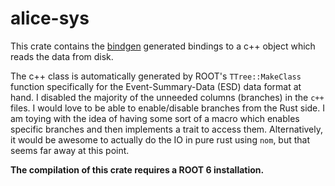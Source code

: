 # alice-sys

This crate contains the [bindgen](https://github.com/rust-lang-nursery/rust-bindgen) generated bindings to a c++ object which reads the data from disk.

The c++ class is automatically generated by ROOT's `TTree::MakeClass` function specifically for the Event-Summary-Data (ESD) data format at hand.
I disabled the majority of the unneeded columns (branches) in the `c++` files. I would love to be able to enable/disable branches from the Rust side. I am toying with the idea of having some sort of a macro which enables specific branches and then implements a trait to access them. Alternatively, it would be awesome to actually do the IO in pure rust using `nom`, but that seems far away at this point.

**The compilation of this crate requires a ROOT 6 installation.**
